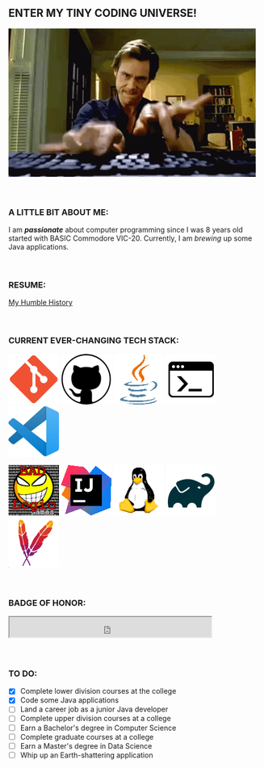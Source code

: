 ## ENTER MY TINY CODING UNIVERSE!

![Ifinite Windows](niff/coding.gif)
<br>
<br>
<br>
### A LITTLE BIT ABOUT ME:
I am ***passionate*** about computer programming since I was 8 years old started with BASIC Commodore VIC-20.
Currently, I am *brewing* up some Java applications.
<br>
<br>
<br>
### RESUME:
[My Humble History](https://drive.google.com/file/d/1hXFhJfNRX8HzQCxfWTyJeOI22DLF9d3S/view?usp=sharing)
<br>
<br>
<br>
### CURRENT EVER-CHANGING TECH STACK:
[![git](niff/git1.png)](https://git-scm.com/) [![github](niff/github1.png)](https://github.com/) [![java](niff/java1.png)](https://www.java.com/en/) [![cli](niff/cli1.png)](https://www.w3schools.com/whatis/whatis_cli.asp) [![visual studio code](niff/vc1.png)](https://code.visualstudio.com/)

[![libgdx](niff/libgdx1.jpg)](https://libgdx.com/) [![intellij](niff/idea1.png)](https://www.jetbrains.com/idea/) [![linux](niff/linux1.png)](https://www.linux.org/) [![gradle](niff/Gradle1.png)](https://gradle.org/) [![maven](niff/mv1.png)](https://maven.apache.org/)
<br>
<br>
<br>

### BADGE OF HONOR:
<iframe width="400" height="40" src="https://www.codewars.com/users/solthecoder/badges/large"></iframe>
<br>
<br>
<br>

### TO DO:
- [x] Complete lower division courses at the college
- [x] Code some Java applications
- [ ] Land a career job as a junior Java developer
- [ ] Complete upper division courses at a college
- [ ] Earn a Bachelor's degree in Computer Science
- [ ] Complete graduate courses at a college
- [ ] Earn a Master's degree in Data Science
- [ ] Whip up an Earth-shattering application
